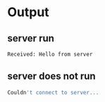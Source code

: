 # Output

## server run

```sh
Received: Hello from server
```

## server does not run

```sh
Couldn't connect to server...
```
